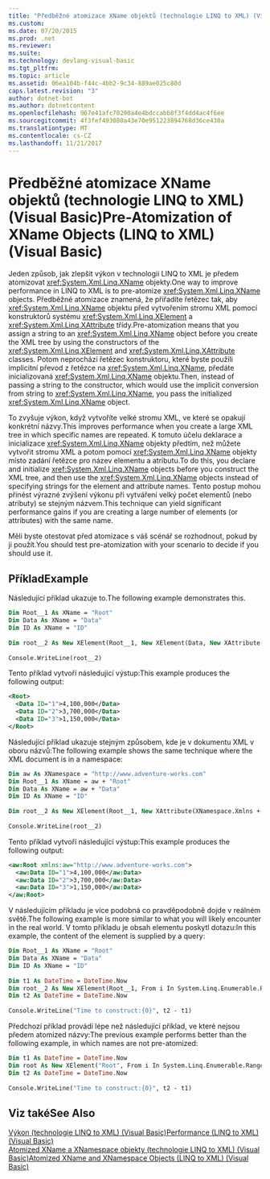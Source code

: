 ```yaml
---
title: "Předběžné atomizace XName objektů (technologie LINQ to XML) (Visual Basic)"
ms.custom: 
ms.date: 07/20/2015
ms.prod: .net
ms.reviewer: 
ms.suite: 
ms.technology: devlang-visual-basic
ms.tgt_pltfrm: 
ms.topic: article
ms.assetid: 06ea104b-f44c-4bb2-9c34-889ae025c80d
caps.latest.revision: "3"
author: dotnet-bot
ms.author: dotnetcontent
ms.openlocfilehash: 967e41afc70290a4e4bdccabb8f3f4dd4ac4f6ee
ms.sourcegitcommit: 4f3fef493080a43e70e951223894768d36ce430a
ms.translationtype: MT
ms.contentlocale: cs-CZ
ms.lasthandoff: 11/21/2017
---
```

# <a name="pre-atomization-of-xname-objects-linq-to-xml-visual-basic"></a><span data-ttu-id="0faef-102">Předběžné atomizace XName objektů (technologie LINQ to XML) (Visual Basic)</span><span class="sxs-lookup"><span data-stu-id="0faef-102">Pre-Atomization of XName Objects (LINQ to XML) (Visual Basic)</span></span>
<span data-ttu-id="0faef-103">Jeden způsob, jak zlepšit výkon v technologii LINQ to XML je předem atomizovat <xref:System.Xml.Linq.XName> objekty.</span><span class="sxs-lookup"><span data-stu-id="0faef-103">One way to improve performance in LINQ to XML is to pre-atomize <xref:System.Xml.Linq.XName> objects.</span></span> <span data-ttu-id="0faef-104">Předběžné atomizace znamená, že přiřadíte řetězec tak, aby <xref:System.Xml.Linq.XName> objektu před vytvořením stromu XML pomocí konstruktorů systému <xref:System.Xml.Linq.XElement> a <xref:System.Xml.Linq.XAttribute> třídy.</span><span class="sxs-lookup"><span data-stu-id="0faef-104">Pre-atomization means that you assign a string to an <xref:System.Xml.Linq.XName> object before you create the XML tree by using the constructors of the <xref:System.Xml.Linq.XElement> and  <xref:System.Xml.Linq.XAttribute> classes.</span></span> <span data-ttu-id="0faef-105">Potom neprochází řetězec konstruktoru, které byste použili implicitní převod z řetězce na <xref:System.Xml.Linq.XName>, předáte inicializovaná <xref:System.Xml.Linq.XName> objektu.</span><span class="sxs-lookup"><span data-stu-id="0faef-105">Then, instead of passing a string to the constructor, which would use the implicit conversion from string to <xref:System.Xml.Linq.XName>, you pass the initialized <xref:System.Xml.Linq.XName> object.</span></span>  
  
 <span data-ttu-id="0faef-106">To zvyšuje výkon, když vytvoříte velké stromu XML, ve které se opakují konkrétní názvy.</span><span class="sxs-lookup"><span data-stu-id="0faef-106">This improves performance when you create a large XML tree in which specific names are repeated.</span></span> <span data-ttu-id="0faef-107">K tomuto účelu deklarace a inicializace <xref:System.Xml.Linq.XName> objekty předtím, než můžete vytvořit stromu XML a potom pomocí <xref:System.Xml.Linq.XName> objekty místo zadání řetězce pro název elementu a atributu.</span><span class="sxs-lookup"><span data-stu-id="0faef-107">To do this, you declare and initialize <xref:System.Xml.Linq.XName> objects before you construct the XML tree, and then use the <xref:System.Xml.Linq.XName> objects instead of specifying strings for the element and attribute names.</span></span> <span data-ttu-id="0faef-108">Tento postup mohou přinést výrazné zvýšení výkonu při vytváření velký počet elementů (nebo atributy) se stejným názvem.</span><span class="sxs-lookup"><span data-stu-id="0faef-108">This technique can yield significant performance gains if you are creating a large number of elements (or attributes) with the same name.</span></span>  
  
 <span data-ttu-id="0faef-109">Měli byste otestovat před atomizace s váš scénář se rozhodnout, pokud by ji použít.</span><span class="sxs-lookup"><span data-stu-id="0faef-109">You should test pre-atomization with your scenario to decide if you should use it.</span></span>  
  
## <a name="example"></a><span data-ttu-id="0faef-110">Příklad</span><span class="sxs-lookup"><span data-stu-id="0faef-110">Example</span></span>  
 <span data-ttu-id="0faef-111">Následující příklad ukazuje to.</span><span class="sxs-lookup"><span data-stu-id="0faef-111">The following example demonstrates this.</span></span>  
  
```vb  
Dim Root__1 As XName = "Root"  
Dim Data As XName = "Data"  
Dim ID As XName = "ID"  
  
Dim root__2 As New XElement(Root__1, New XElement(Data, New XAttribute(ID, "1"), "4,100,000"), New XElement(Data, New XAttribute(ID, "2"), "3,700,000"), New XElement(Data, New XAttribute(ID, "3"), "1,150,000"))  
  
Console.WriteLine(root__2)  
```  
  
 <span data-ttu-id="0faef-112">Tento příklad vytvoří následující výstup:</span><span class="sxs-lookup"><span data-stu-id="0faef-112">This example produces the following output:</span></span>  
  
```xml  
<Root>  
  <Data ID="1">4,100,000</Data>  
  <Data ID="2">3,700,000</Data>  
  <Data ID="3">1,150,000</Data>  
</Root>  
```  
  
 <span data-ttu-id="0faef-113">Následující příklad ukazuje stejným způsobem, kde je v dokumentu XML v oboru názvů:</span><span class="sxs-lookup"><span data-stu-id="0faef-113">The following example shows the same technique where the XML document is in a namespace:</span></span>  
  
```vb  
Dim aw As XNamespace = "http://www.adventure-works.com"  
Dim Root__1 As XName = aw + "Root"  
Dim Data As XName = aw + "Data"  
Dim ID As XName = "ID"  
  
Dim root__2 As New XElement(Root__1, New XAttribute(XNamespace.Xmlns + "aw", aw), New XElement(Data, New XAttribute(ID, "1"), "4,100,000"), New XElement(Data, New XAttribute(ID, "2"), "3,700,000"), New XElement(Data, New XAttribute(ID, "3"), "1,150,000"))  
  
Console.WriteLine(root__2)  
```  
  
 <span data-ttu-id="0faef-114">Tento příklad vytvoří následující výstup:</span><span class="sxs-lookup"><span data-stu-id="0faef-114">This example produces the following output:</span></span>  
  
```xml  
<aw:Root xmlns:aw="http://www.adventure-works.com">  
  <aw:Data ID="1">4,100,000</aw:Data>  
  <aw:Data ID="2">3,700,000</aw:Data>  
  <aw:Data ID="3">1,150,000</aw:Data>  
</aw:Root>  
```  
  
 <span data-ttu-id="0faef-115">V následujícím příkladu je více podobná co pravděpodobně dojde v reálném světě.</span><span class="sxs-lookup"><span data-stu-id="0faef-115">The following example is more similar to what you will likely encounter in the real world.</span></span> <span data-ttu-id="0faef-116">V tomto příkladu je obsah elementu poskytl dotazu:</span><span class="sxs-lookup"><span data-stu-id="0faef-116">In this example, the content of the element is supplied by a query:</span></span>  
  
```vb  
Dim Root__1 As XName = "Root"  
Dim Data As XName = "Data"  
Dim ID As XName = "ID"  
  
Dim t1 As DateTime = DateTime.Now  
Dim root__2 As New XElement(Root__1, From i In System.Linq.Enumerable.Range(1, 100000)New XElement(Data, New XAttribute(ID, i), i * 5))  
Dim t2 As DateTime = DateTime.Now  
  
Console.WriteLine("Time to construct:{0}", t2 - t1)  
```  
  
 <span data-ttu-id="0faef-117">Předchozí příklad provádí lépe než následující příklad, ve které nejsou předem atomized názvy:</span><span class="sxs-lookup"><span data-stu-id="0faef-117">The previous example performs better than the following example, in which names are not pre-atomized:</span></span>  
  
```vb  
Dim t1 As DateTime = DateTime.Now  
Dim root As New XElement("Root", From i In System.Linq.Enumerable.Range(1, 100000)New XElement("Data", New XAttribute("ID", i), i * 5))  
Dim t2 As DateTime = DateTime.Now  
  
Console.WriteLine("Time to construct:{0}", t2 - t1)  
```  
  
## <a name="see-also"></a><span data-ttu-id="0faef-118">Viz také</span><span class="sxs-lookup"><span data-stu-id="0faef-118">See Also</span></span>  
 [<span data-ttu-id="0faef-119">Výkon (technologie LINQ to XML) (Visual Basic)</span><span class="sxs-lookup"><span data-stu-id="0faef-119">Performance (LINQ to XML) (Visual Basic)</span></span>](../../../../visual-basic/programming-guide/concepts/linq/performance-linq-to-xml.md)  
 [<span data-ttu-id="0faef-120">Atomized XName a XNamespace objekty (technologie LINQ to XML) (Visual Basic)</span><span class="sxs-lookup"><span data-stu-id="0faef-120">Atomized XName and XNamespace Objects (LINQ to XML) (Visual Basic)</span></span>](../../../../visual-basic/programming-guide/concepts/linq/atomized-xname-and-xnamespace-objects-linq-to-xml.md)
